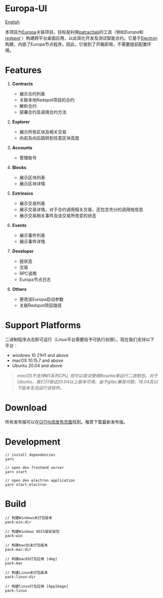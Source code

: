 # Europa-UI
[English](https://github.com/patractlabs/europa-ui/blob/main/README.md)

本项目为[Europa](https://github.com/patractlabs/europa)关联项目。目标是利用[patractlab](https://github.com/patractlabs)的工具（例如*Europa*和[*redspot*](https://github.com/patractlabs/redspot) ）构建跨平台桌面应用，以此简化开发及测试智能合约。它基于[Electron](https://www.electronjs.org/)构建，内嵌了Europa节点程序。因此，它做到了开箱即用，不需要提前配置环境。
# Features
1. **Contracts**  
    + 展示合约列表
    + 关联本地Redspot项目的合约
    + 解析合约
    + 部署合约及调用合约方法

2. **Explorer**  
    + 展示所有区块及相关交易
    + 向前及向后跳转到任意区块高度

3. **Accounts**  
    + 管理账号

4. **Blocks**  
    + 展示区块列表
    + 展示区块详情

5. **Extrinsics**  
    + 展示交易列表
    + 展示交易详情，对于合约调用相关交易，还包含充分的调用栈信息
    + 展示交易相关事件及该交易所改变的状态

6. **Events**  
    + 展示事件列表
    + 展示事件详情

7. **Developer**  
    + 链状态
    + 交易
    + RPC调用
    + Europa节点日志

8. **Others**  
    + 更改该Europa启动参数
    + 关联Redspot项目路径

# Support Platforms
二进制程序点击即可运行（Linux平台需要给予可执行权限）。现在我们支持以下平台：
+ windows 10 21H1 and above
+ macOS 10.15.7 and above
+ Ubuntu 20.04 and above
> *macOS不支持M1系列CPU, 但可以尝试使用Rosetta来运行二进制包。对于Ubuntu，我们只保证20.04以上版本可用。由于glibc兼容问题，18.04及以下版本无法运行该软件。*

# Download
所有发布版可以在[GITHUB发布页面](https://github.com/patractlabs/europa-ui/releases)找到。推荐下载最新发布版。

# Development
``` 
// install dependencies
yarn

// open dev frontend server
yarn start

// open dev electron application
yarn start:electron
```

# Build
```
// 构建Windows未打包版本
pack:win:dir

// 构建Windows NSIS版安装包
pack:win

// 构建macOS未打包版本
pack:mac:dir

// 构建macOS打包应用 [dmg]
pack:mac

// 构建Linux未打包版本
pack:linux:dir

// 构建linux打包应用 [AppImage]
pack:linux
```